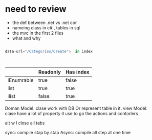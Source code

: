 


# need to review 
- the def between .net vs .net cor
- nameing  class in c# , tables in sql
- the mvc in the first 2 files
- what and why 



``` c#

data-url="/Categories/Create">  in index




```



|            | Readonly | Has index |
| ---------- | -------- | --------- |
| IEnumrable | true     | false     |
| list       | true     | true      |
| ilist      | false    | true      |


Doman Model: clase work with DB Or represent table in it.
view Model: clase have a lot of property it use to go the actions and contorlers


alt w l close all tabs


sync: compile stap by stap
Async: compile all step at one time 